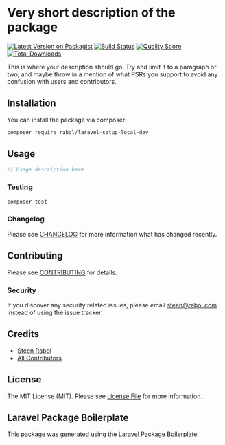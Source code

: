 # Very short description of the package

[![Latest Version on Packagist](https://img.shields.io/packagist/v/rabol/laravel-setup-local-dev.svg?style=flat-square)](https://packagist.org/packages/rabol/laravel-setup-local-dev)
[![Build Status](https://img.shields.io/travis/rabol/laravel-setup-local-dev/master.svg?style=flat-square)](https://travis-ci.org/rabol/laravel-setup-local-dev)
[![Quality Score](https://img.shields.io/scrutinizer/g/rabol/laravel-setup-local-dev.svg?style=flat-square)](https://scrutinizer-ci.com/g/rabol/laravel-setup-local-dev)
[![Total Downloads](https://img.shields.io/packagist/dt/rabol/laravel-setup-local-dev.svg?style=flat-square)](https://packagist.org/packages/rabol/laravel-setup-local-dev)

This is where your description should go. Try and limit it to a paragraph or two, and maybe throw in a mention of what PSRs you support to avoid any confusion with users and contributors.

## Installation

You can install the package via composer:

```bash
composer require rabol/laravel-setup-local-dev
```

## Usage

``` php
// Usage description here
```

### Testing

``` bash
composer test
```

### Changelog

Please see [CHANGELOG](CHANGELOG.md) for more information what has changed recently.

## Contributing

Please see [CONTRIBUTING](CONTRIBUTING.md) for details.

### Security

If you discover any security related issues, please email steen@rabol.com instead of using the issue tracker.

## Credits

- [Steen Rabol](https://github.com/rabol)
- [All Contributors](../../contributors)

## License

The MIT License (MIT). Please see [License File](LICENSE.md) for more information.

## Laravel Package Boilerplate

This package was generated using the [Laravel Package Boilerplate](https://laravelpackageboilerplate.com).